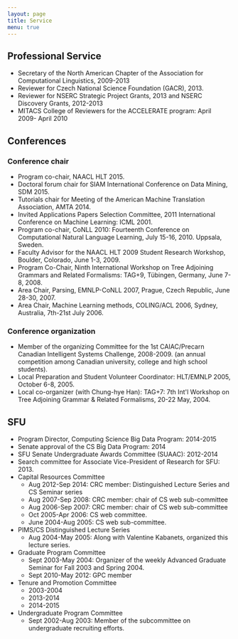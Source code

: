 ```yaml
---
layout: page
title: Service
menu: true
---
```

## Professional Service

* Secretary of the North American Chapter of the Association for Computational Linguistics, 2009-2013
* Reviewer for Czech National Science Foundation (GACR), 2013.
* Reviewer for NSERC Strategic Project Grants, 2013 and NSERC Discovery Grants, 2012-2013
* MITACS College of Reviewers for the ACCELERATE program: April 2009- April 2010

## Conferences

### Conference chair
* Program co-chair, NAACL HLT 2015.
* Doctoral forum chair for SIAM International Conference on Data Mining, SDM 2015.
* Tutorials chair for Meeting of the American Machine Translation Association, AMTA 2014.
* Invited Applications Papers Selection Committee, 2011 International Conference on Machine Learning: ICML 2001.
* Program co-chair, CoNLL 2010: Fourteenth Conference on Computational Natural Language Learning, July 15-16, 2010. Uppsala, Sweden.
* Faculty Advisor for the NAACL HLT 2009 Student Research Workshop, Boulder, Colorado, June 1-3, 2009.
* Program Co-Chair, Ninth International Workshop on Tree Adjoining Grammars and Related Formalisms: TAG+9, Tübingen, Germany, June 7-8, 2008.
* Area Chair, Parsing, EMNLP-CoNLL 2007, Prague, Czech Republic, June 28-30, 2007.
* Area Chair, Machine Learning methods, COLING/ACL 2006, Sydney, Australia, 7th-21st July 2006.

### Conference organization
* Member of the organizing Committee for the 1st CAIAC/Precarn Canadian Intelligent Systems Challenge, 2008-2009. (an annual competition among Canadian university, college and high school students).
* Local Preparation and Student Volunteer Coordinator: HLT/EMNLP 2005, October 6-8, 2005.
* Local co-organizer (with Chung-hye Han): TAG+7: 7th Int'l Workshop on Tree Adjoining Grammar & Related Formalisms, 20-22 May, 2004.

## SFU

* Program Director, Computing Science Big Data Program: 2014-2015
* Senate approval of the CS Big Data Program: 2014
* SFU Senate Undergraduate Awards Committee (SUAAC): 2012-2014
* Search committee for Associate Vice-President of Research for SFU: 2013.
* Capital Resources Committee
    * Aug 2012-Sep 2014: CRC member: Distinguished Lecture Series and CS Seminar series
    * Aug 2007-Sep 2008: CRC member: chair of CS web sub-committee
    * Aug 2006-Sep 2007: CRC member: chair of CS web sub-committee
    * Oct 2005-Apr 2006: CS web committee.
    * June 2004-Aug 2005: CS web sub-committee.
* PIMS/CS Distinguished Lecture Series
    * Aug 2004-May 2005: Along with Valentine Kabanets, organized this lecture series.
* Graduate Program Committee
    * Sept 2003-May 2004: Organizer of the weekly Advanced Graduate Seminar for Fall 2003 and Spring 2004.
    * Sept 2010-May 2012: GPC member
* Tenure and Promotion Committee
    * 2003-2004
    * 2013-2014
    * 2014-2015
* Undergraduate Program Committee
    * Sept 2002-Aug 2003: Member of the subcommittee on undergraduate recruiting efforts.

